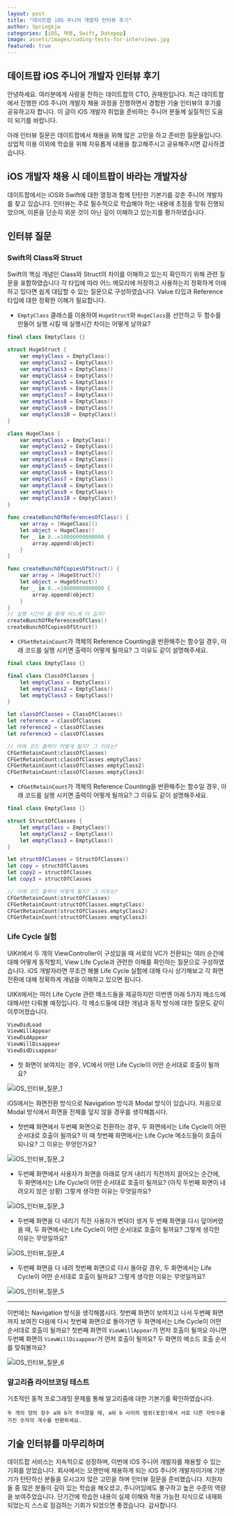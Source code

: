 ```yaml
---
layout: post
title: "데이트팝 iOS 주니어 개발자 인터뷰 후기"
author: Springkjw
categories: [iOS, 채용, Swift, Datepop]
image: assets/images/coding-tests-for-interviews.jpg
featured: true
---
```


## 데이트팝 iOS 주니어 개발자 인터뷰 후기

안녕하세요. 여러분에게 사랑을 전하는 데이트팝의 CTO, 권재원입니다.
최근 데이트팝에서 진행한 iOS 주니어 개발자 채용 과정을 진행하면서 경험한 기술 인터뷰의 후기를 공유하고자 합니다. 이 글이 iOS 개발자 취업을 준비하는 주니어 분들께 실질적인 도움이 되기를 바랍니다.

아래 인터뷰 질문은 데이트팝에서 채용을 위해 많은 고민을 하고 준비한 질문들입니다. 상업적 이용 이외에 학습을 위해 자유롭게 내용을 참고해주시고 공유해주시면 감사하겠습니다.

## iOS 개발자 채용 시 데이트팝이 바라는 개발자상

데이트팝에서는 iOS와 Swift에 대한 열정과 함께 탄탄한 기본기를 갖춘 주니어 개발자를 찾고 있습니다. 인터뷰는 주로 필수적으로 학습해야 하는 내용에 초점을 맞춰 진행되었으며, 이론을 단순히 외운 것이 아닌 깊이 이해하고 있는지를 평가하였습니다.

## 인터뷰 질문

### Swift의 Class와 Struct

Swift의 핵심 개념인 Class와 Struct의 차이를 이해하고 있는지 확인하기 위해 관련 질문을 포함하였습니다 각 타입에 따라 어느 메모리에 저장하고 사용하는지 정확하게 이애하고 있다면 쉽게 대답할 수 있는 질문으로 구성하였습니다.
Value 타입과 Reference 타입에 대한 정확한 이해가 필요합니다.

- `EmptyClass` 클래스를 이용하여 `HugeStruct`와 `HugeClass`을 선언하고 두 함수를 만들어 실행 시킬 때 실행시간 차이는 어떻게 날까요?

```swift
final class EmptyClass {}

struct HugeStruct {
    var emptyClass = EmptyClass()
    var emptyClass2 = EmptyClass()
    var emptyClass3 = EmptyClass()
    var emptyClass4 = EmptyClass()
    var emptyClass5 = EmptyClass()
    var emptyClass6 = EmptyClass()
    var emptyClass7 = EmptyClass()
    var emptyClass8 = EmptyClass()
    var emptyClass9 = EmptyClass()
    var emptyClass10 = EmptyClass()
}

class HugeClass {
    var emptyClass = EmptyClass()
    var emptyClass2 = EmptyClass()
    var emptyClass3 = EmptyClass()
    var emptyClass4 = EmptyClass()
    var emptyClass5 = EmptyClass()
    var emptyClass6 = EmptyClass()
    var emptyClass7 = EmptyClass()
    var emptyClass8 = EmptyClass()
    var emptyClass9 = EmptyClass()
    var emptyClass10 = EmptyClass()
}

func createBunchOfReferencesOfClass() {
    var array = [HugeClass]()
    let object = HugeClass()
    for _ in 0..<10000000000000 {
        array.append(object)
    }
}

func createBunchOfCopiesOfStruct() {
    var array = [HugeStruct]()
    let object = HugeStruct()
    for _ in 0..<10000000000000 {
        array.append(object)
    }
}
// 실행 시간이 둘 중에 어느게 더 길지?
createBunchOfReferencesOfClass()
createBunchOfCopiesOfStruct()
```

- `CFGetRetainCount`가 객체의 Reference Counting을 반환해주는 함수일 경우, 아래 코드를 실행 시키면 출력이 어떻게 될까요? 그 이유도 같이 설명해주세요.

```swift
final class EmptyClass {}

final class ClassOfClasses {
    let emptyClass = EmptyClass()
    let emptyClass2 = EmptyClass()
    let emptyClass3 = EmptyClass()
}

let classOfClasses = ClassOfClasses()
let reference = classOfClasses
let reference2 = classOfClasses
let reference3 = classOfClasses

// 아래 코드 출력이 어떻게 될지? 그 이유는?
CFGetRetainCount(classOfClasses)
CFGetRetainCount(classOfClasses.emptyClass)
CFGetRetainCount(classOfClasses.emptyClass2)
CFGetRetainCount(classOfClasses.emptyClass3)
```

- `CFGetRetainCount`가 객체의 Reference Counting을 반환해주는 함수일 경우, 아래 코드를 실행 시키면 출력이 어떻게 될까요? 그 이유도 같이 설명해주세요.

```swift
final class EmptyClass {}

struct StructOfClasses {
    let emptyClass = EmptyClass()
    let emptyClass2 = EmptyClass()
    let emptyClass3 = EmptyClass()
}

let structOfClasses = StructOfClasses()
let copy = structOfClasses
let copy2 = structOfClasses
let copy3 = structOfClasses

// 아래 코드 출력이 어떻게 될지? 그 이유는?
CFGetRetainCount(structOfClasses)
CFGetRetainCount(structOfClasses.emptyClass)
CFGetRetainCount(structOfClasses.emptyClass2)
CFGetRetainCount(structOfClasses.emptyClass3)
```

### Life Cycle 실험

UIKit에서 두 개의 ViewController이 구성있을 때 서로의 VC가 전환되는 여러 순간에 대해 어떻게 동작할지, View Life Cycle과 관련한 이해를 확인하는 질문으로 구성하였습니다.
iOS 개발자라면 무조건 해볼 Life Cycle 실험에 대해 다시 상기해보고 각 화면 전환에 대해 정확하게 개념을 이해하고 있으면 됩니다.

UIKit에서는 여러 Life Cycle 관련 메소드들을 제공하지만 이번엔 아래 5가지 메소드에 대해서만 다뤄볼 예정입니다. 각 메소드들에 대한 개념과 동작 방식에 대한 질문도 같이 이루어졌습니다.

```swift
ViewDidLoad
ViewWillAppear
ViewDidAppear
ViewWillDisappear
ViewDidDisappear
```

- 첫 화면이 보여지는 경우, VC에서 어떤 Life Cycle이 어떤 순서대로 호출이 될까요?

<div style="max-width: 300px;">
    <img src="https://cdn.datepop.co.kr/datepop/interview/ios-interview-lifecycle-1.gif" alt="iOS_인터뷰_질문_1" />
</div>

iOS에서는 화면전환 방식으로 Navigation 방식과 Modal 방식이 있습니다. 처음으로 Modal 방식에서 화면을 전체를 덮지 않을 경우를 생각해봅시다.

- 첫번쨰 화면에서 두번째 화면으로 전환하는 경우, 두 화면에서는 Life Cycle이 어떤 순서대로 호출이 될까요?
  이 때 첫번째 화면에서는 Life Cycle 메소드들이 호출이 되나요? 그 이유는 무엇인가요?

<div style="max-width: 300px;">
    <img src="https://cdn.datepop.co.kr/datepop/interview/ios-interview-lifecycle-2.gif" alt="iOS_인터뷰_질문_2" />
</div>

- 두번째 화면에서 사용자가 화면을 아래로 당겨 내리기 직전까지 끌어오는 순간에, 두 화면에서는 Life Cycle이 어떤 순서대로 호출이 될까요? (아직 두번째 화면이 내려오지 않은 상황) 그렇게 생각한 이유는 무엇일까요?

<div style="max-width: 300px;">
    <img src="https://cdn.datepop.co.kr/datepop/interview/ios-interview-lifecycle-3.gif" alt="iOS_인터뷰_질문_3" />
</div>

- 두번째 화면을 다 내리기 직전 사용자가 변덕이 생겨 두 번째 화면을 다시 덮어버렸을 때, 두 화면에서는 Life Cycle이 어떤 순서대로 호출이 될까요? 그렇게 생각한 이유는 무엇일까요?

<div style="max-width: 300px;">
    <img src="https://cdn.datepop.co.kr/datepop/interview/ios-interview-lifecycle-4.gif" alt="iOS_인터뷰_질문_4" />
</div>

- 두번째 화면을 다 내려 첫번째 화면으로 다시 돌아갈 경우, 두 화면에서는 Life Cycle이 어떤 순서대로 호출이 될까요? 그렇게 생각한 이유는 무엇일까요?

<div style="max-width: 300px;">
    <img src="https://cdn.datepop.co.kr/datepop/interview/ios-interview-lifecycle-5.gif" alt="iOS_인터뷰_질문_5" />
</div>

---

이번에는 Navigation 방식을 생각해봅시다. 첫번째 화면이 보여지고 나서 두번째 화면까지 보여진 다음에 다시 첫번째 화면으로 돌아가면 두 화면에서는 Life Cycle이 어떤 순서대로 호출이 될까요? 첫번째 화면의 `ViewWillAppear`가 먼저 호출이 될까요 아니면 두번째 화면의 `ViewWillDisappear`가 먼저 호출이 될까요? 두 화면의 메소드 호출 순서를 맞춰볼까요?

<div style="max-width: 300px;">
    <img src="https://cdn.datepop.co.kr/datepop/interview/ios-interview-lifecycle-6.gif" alt="iOS_인터뷰_질문_6" />
</div>

### 알고리즘 라이브코딩 테스트

기초적인 동적 프로그래밍 문제를 통해 알고리즘에 대한 기본기를 확인하였습니다.

```
두 개의 양의 정수 a와 b가 주어졌을 때, a와 b 사이의 범위(포함)에서 서로 다른 자릿수를 가진 숫자의 개수를 반환하세요.
```

## 기술 인터뷰를 마무리하며

데이트팝 서비스는 지속적으로 성장하며, 이번에 iOS 주니어 개발자를 채용할 수 있는 기회를 얻었습니다. 회사에서는 오랜만에 채용하게 되는 iOS 주니어 개발자이기에 기본기가 탄탄하신 분들을 모시고자 많은 고민을 하며 인터뷰 질문을 준비했습니다. 지원자들 중 많은 분들이 깊이 있는 학습을 해오셨고, 주니어임에도 불구하고 높은 수준의 역량을 보여주었습니다. 단기간에 학습한 내용이 실제 이해와 적용 가능한 지식으로 내재화되었는지 스스로 점검하는 기회가 되었으면 좋겠습니다. 감사합니다.
